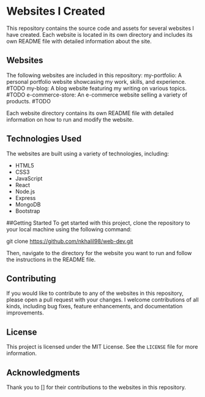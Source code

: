 # Websites I Created

This repository contains the source code and assets for several websites I have created. Each website is located in its own directory and includes its own README file with detailed information about the site.

## Websites
The following websites are included in this repository:
my-portfolio: A personal portfolio website showcasing my work, skills, and experience. #TODO
my-blog: A blog website featuring my writing on various topics. #TODO
e-commerce-store: An e-commerce website selling a variety of products. #TODO

Each website directory contains its own README file with detailed information on how to run and modify the website.


## Technologies Used
The websites are built using a variety of technologies, including:

- HTML5
- CSS3
- JavaScript
- React
- Node.js
- Express
- MongoDB
- Bootstrap

##Getting Started
To get started with this project, clone the repository to your local machine using the following command:

git clone https://github.com/nkhalil98/web-dev.git

Then, navigate to the directory for the website you want to run and follow the instructions in the README file.

## Contributing
If you would like to contribute to any of the websites in this repository, please open a pull request with your changes. I welcome contributions of all kinds, including bug fixes, feature enhancements, and documentation improvements.

## License
This project is licensed under the MIT License. See the `LICENSE` file for more information.

## Acknowledgments
Thank you to [] for their contributions to the websites in this repository.

